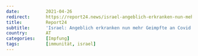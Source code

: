 ```yaml
---
date:          2021-04-26
redirect:      https://report24.news/israel-angeblich-erkranken-nun-mehr-geimpfte-an-covid-als-ungeimpfte/
title:         Report24
subtitle:      'Israel: Angeblich erkranken nun mehr Geimpfte an Covid als Ungeimpfte'
country:       AT
categories:    [Impfung]
tags:          [immunität, israel]
---
```

